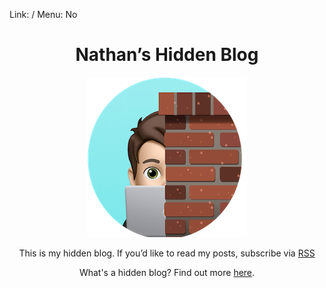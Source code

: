 Link: /
Menu: No

<center>

# Nathan’s Hidden Blog

![](_pics/fig1.png)

This is my hidden blog. If you’d like to read my posts, subscribe via [RSS](https://rss.nthp.me/feed.rss)

What's a hidden blog? Find out more [here](/faq). 

</center>